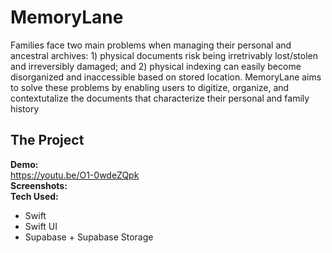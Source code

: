 <h1>MemoryLane</h1>
Families face two main problems when managing their personal and ancestral archives: 1) physical documents risk being irretrivably lost/stolen and irreversibly damaged; and 2) physical indexing can easily become disorganized and inaccessible based on stored location. MemoryLane aims to solve these problems by enabling users to digitize, organize, and contextutalize the documents that characterize their personal and family history

<h2>The Project</h2>

**Demo:** <br>
https://youtu.be/O1-0wdeZQpk <br>
**Screenshots:** <br>
**Tech Used:** 
- Swift
- Swift UI
- Supabase + Supabase Storage
